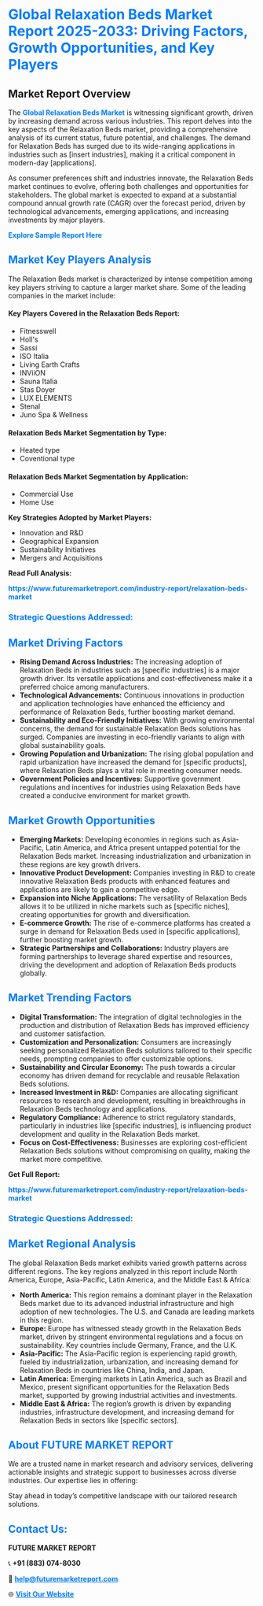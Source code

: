<h1 style="color: #007BFF;">Global Relaxation Beds Market Report 2025-2033: Driving Factors, Growth Opportunities, and Key Players</h1>

<section id="overview">
<h2>Market Report Overview</h2>
<p>The <a href="https://www.futuremarketreport.com/industry-report/relaxation-beds-market" style="color: #007BFF; text-decoration: none;"><strong>Global Relaxation Beds Market</strong></a> is witnessing significant growth, driven by increasing demand across various industries. This report delves into the key aspects of the Relaxation Beds market, providing a comprehensive analysis of its current status, future potential, and challenges. The demand for Relaxation Beds has surged due to its wide-ranging applications in industries such as [insert industries], making it a critical component in modern-day [applications].</p>
<p>As consumer preferences shift and industries innovate, the Relaxation Beds market continues to evolve, offering both challenges and opportunities for stakeholders. The global market is expected to expand at a substantial compound annual growth rate (CAGR) over the forecast period, driven by technological advancements, emerging applications, and increasing investments by major players.</p>
</section>

<section id="overview">
<p><a href="https://www.futuremarketreport.com/request-sample/reportId=109471" style="color: #007BFF; text-decoration: none;"><strong>Explore Sample Report Here</strong></a></p>
</section>

<section id="key-players">
<h2 style="color: #007BFF;">Market Key Players Analysis</h2>
<p>The Relaxation Beds market is characterized by intense competition among key players striving to capture a larger market share. Some of the leading companies in the market include:</p>
<h4>Key Players Covered in the Relaxation Beds Report:</h4>
<ul><li>Fitnesswell</li><li>Holl&#039;s</li><li>Sassi</li><li>ISO Italia</li><li>Living Earth Crafts</li><li>INViiON</li><li>Sauna Italia</li><li>Stas Doyer</li><li>LUX ELEMENTS</li><li>Stenal</li><li>Juno Spa &amp; Wellness</li></ul>
<h4>Relaxation Beds Market Segmentation by Type:</h4>
<ul><li>Heated type</li><li>Coventional type</li></ul>

<h4>Relaxation Beds Market Segmentation by Application:</h4>
<ul><li>Commercial Use</li><li>Home Use</li></ul>
<p><strong>Key Strategies Adopted by Market Players:</strong></p>
<ul>
<li>Innovation and R&D</li>
<li>Geographical Expansion</li>
<li>Sustainability Initiatives</li>
<li>Mergers and Acquisitions</li>
</ul>
</section>

<section>
<p><strong>Read Full Analysis: </strong></p><a href="https://www.futuremarketreport.com/industry-report/relaxation-beds-market" style="color: #007BFF; text-decoration: none;"><strong>https://www.futuremarketreport.com/industry-report/relaxation-beds-market</strong></a>
<h3 style="color: #007BFF;">Strategic Questions Addressed:</h3>
</section>

<section id="driving-factors">
<h2 style="color: #007BFF;">Market Driving Factors</h2>
<ul>
<li><strong>Rising Demand Across Industries:</strong> The increasing adoption of Relaxation Beds in industries such as [specific industries] is a major growth driver. Its versatile applications and cost-effectiveness make it a preferred choice among manufacturers.</li>
<li><strong>Technological Advancements:</strong> Continuous innovations in production and application technologies have enhanced the efficiency and performance of Relaxation Beds, further boosting market demand.</li>
<li><strong>Sustainability and Eco-Friendly Initiatives:</strong> With growing environmental concerns, the demand for sustainable Relaxation Beds solutions has surged. Companies are investing in eco-friendly variants to align with global sustainability goals.</li>
<li><strong>Growing Population and Urbanization:</strong> The rising global population and rapid urbanization have increased the demand for [specific products], where Relaxation Beds plays a vital role in meeting consumer needs.</li>
<li><strong>Government Policies and Incentives:</strong> Supportive government regulations and incentives for industries using Relaxation Beds have created a conducive environment for market growth.</li>
</ul>
</section>

<section id="growth-opportunities">
<h2 style="color: #007BFF;">Market Growth Opportunities</h2>
<ul>
<li><strong>Emerging Markets:</strong> Developing economies in regions such as Asia-Pacific, Latin America, and Africa present untapped potential for the Relaxation Beds market. Increasing industrialization and urbanization in these regions are key growth drivers.</li>
<li><strong>Innovative Product Development:</strong> Companies investing in R&D to create innovative Relaxation Beds products with enhanced features and applications are likely to gain a competitive edge.</li>
<li><strong>Expansion into Niche Applications:</strong> The versatility of Relaxation Beds allows it to be utilized in niche markets such as [specific niches], creating opportunities for growth and diversification.</li>
<li><strong>E-commerce Growth:</strong> The rise of e-commerce platforms has created a surge in demand for Relaxation Beds used in [specific applications], further boosting market growth.</li>
<li><strong>Strategic Partnerships and Collaborations:</strong> Industry players are forming partnerships to leverage shared expertise and resources, driving the development and adoption of Relaxation Beds products globally.</li>
</ul>
</section>

<section id="trending-factors">
<h2 style="color: #007BFF;">Market Trending Factors</h2>
<ul>
<li><strong>Digital Transformation:</strong> The integration of digital technologies in the production and distribution of Relaxation Beds has improved efficiency and customer satisfaction.</li>
<li><strong>Customization and Personalization:</strong> Consumers are increasingly seeking personalized Relaxation Beds solutions tailored to their specific needs, prompting companies to offer customizable options.</li>
<li><strong>Sustainability and Circular Economy:</strong> The push towards a circular economy has driven demand for recyclable and reusable Relaxation Beds solutions.</li>
<li><strong>Increased Investment in R&D:</strong> Companies are allocating significant resources to research and development, resulting in breakthroughs in Relaxation Beds technology and applications.</li>
<li><strong>Regulatory Compliance:</strong> Adherence to strict regulatory standards, particularly in industries like [specific industries], is influencing product development and quality in the Relaxation Beds market.</li>
<li><strong>Focus on Cost-Effectiveness:</strong> Businesses are exploring cost-efficient Relaxation Beds solutions without compromising on quality, making the market more competitive.</li>
</ul>
</section>

<section>
<p><strong>Get Full Report: </strong></p><a href="https://www.futuremarketreport.com/industry-report/relaxation-beds-market" style="color: #007BFF; text-decoration: none;"><strong>https://www.futuremarketreport.com/industry-report/relaxation-beds-market</strong></a>
<h3 style="color: #007BFF;">Strategic Questions Addressed:</h3>
</section>


<section id="regional-analysis">
<h2 style="color: #007BFF;">Market Regional Analysis</h2>
<p>The global Relaxation Beds market exhibits varied growth patterns across different regions. The key regions analyzed in this report include North America, Europe, Asia-Pacific, Latin America, and the Middle East & Africa:</p>
<ul>
<li><strong>North America:</strong> This region remains a dominant player in the Relaxation Beds market due to its advanced industrial infrastructure and high adoption of new technologies. The U.S. and Canada are leading markets in this region.</li>
<li><strong>Europe:</strong> Europe has witnessed steady growth in the Relaxation Beds market, driven by stringent environmental regulations and a focus on sustainability. Key countries include Germany, France, and the U.K.</li>
<li><strong>Asia-Pacific:</strong> The Asia-Pacific region is experiencing rapid growth, fueled by industrialization, urbanization, and increasing demand for Relaxation Beds in countries like China, India, and Japan.</li>
<li><strong>Latin America:</strong> Emerging markets in Latin America, such as Brazil and Mexico, present significant opportunities for the Relaxation Beds market, supported by growing industrial activities and investments.</li>
<li><strong>Middle East & Africa:</strong> The region’s growth is driven by expanding industries, infrastructure development, and increasing demand for Relaxation Beds in sectors like [specific sectors].</li>
</ul>
</section>

<footer>
<h2 style="color: #007BFF;">About FUTURE MARKET REPORT</h2>
<p>We are a trusted name in market research and advisory services, delivering actionable insights and strategic support to businesses across diverse industries. Our expertise lies in offering:</p>

<p>Stay ahead in today’s competitive landscape with our tailored research solutions.</p>

<h2 style="color: #007BFF;">Contact Us:</h2>
<p><strong>FUTURE MARKET REPORT</strong></p>
<p>📞 <strong>+91 (883) 074-8030</strong></p>
<p>📧 <strong><a href="mailto:help@futuremarketreport.com" style="color: #007BFF;">help@futuremarketreport.com</a></strong></p>
<p>🌐 <strong><a href="https://www.futuremarketreport.com/" style="color: #007BFF;">Visit Our Website</a></strong></p>
</footer>